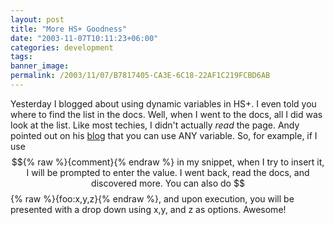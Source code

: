 ```yaml
---
layout: post
title: "More HS+ Goodness"
date: "2003-11-07T10:11:23+06:00"
categories: development 
tags: 
banner_image: 
permalink: /2003/11/07/B7817405-CA3E-6C18-22AF1C219FCBD6AB
---
```


Yesterday I blogged about using dynamic variables in HS+. I even told you where to find the list in the docs. Well, when I went to the docs, all I did was look at the list. Like most techies, I didn't actually <i>read</i> the page. Andy pointed out on his <a href="http://www.andyjarrett.cfdeveloper.co.uk/index.cfm?fuseaction=fuseblog.showcomments&ArticleID=20031107012311">blog</a> that you can use ANY variable. So, for example, if  I use $${% raw %}{comment}{% endraw %} in my snippet, when I try to insert it, I will be prompted to enter the value. I went back, read the docs, and discovered more. You can also do $${% raw %}{foo:x,y,z}{% endraw %}, and upon execution, you will be presented with a drop down using x,y, and z as options. Awesome!